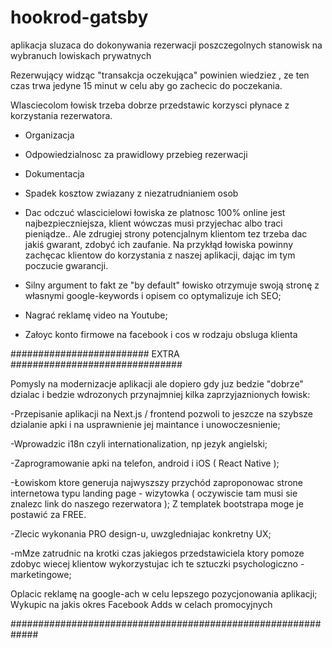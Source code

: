 # hookrod-gatsby

aplikacja sluzaca do dokonywania rezerwacji poszczegolnych stanowisk na wybranuch lowiskach prywatnych

Rezerwujący widząc "transakcja oczekująca" powinien wiedziez , ze ten czas trwa jedyne 15 minut w celu aby go zachecic do poczekania. 

Wlasciecolom łowisk trzeba dobrze przedstawic korzysci płynace z korzystania 
rezerwatora. 
- Organizacja
- Odpowiedzialnosc za prawidlowy przebieg rezerwacji
- Dokumentacja
- Spadek kosztow zwiazany z niezatrudnianiem osob 

- Dac odczuć wlascicielowi łowiska ze platnosc 100% online  jest najbezpieczniejsza, klient wówczas musi przyjechac albo traci pieniądze..
 Ale zdrugiej strony potencjalnym klientom tez trzeba dac jakiś gwarant, zdobyć ich zaufanie. Na przykłąd łowiska powinny zachęcac klientow do korzystania z naszej aplikacji, dając im tym poczucie gwarancji. 
- Silny argument to fakt ze "by default" łowisko otrzymuje swoją stronę z własnymi google-keywords i opisem co optymalizuje ich SEO;
- Nagrać reklamę video na Youtube;
- Załoyc konto firmowe na facebook i cos w rodzaju obsluga klienta


######################### EXTRA ###############################

Pomysly na modernizacje aplikacji ale dopiero gdy juz bedzie "dobrze" dzialac i bedzie wdrozonych przynajmniej kilka zaprzyjaznionych łowisk:

-Przepisanie aplikacji  na Next.js / frontend
    pozwoli to jeszcze na szybsze dzialanie apki i na usprawnienie jej maintance i unowoczesnienie;

-Wprowadzic i18n czyli internationalization, np jezyk angielski;     

-Zaprogramowanie apki na telefon, android i iOS ( React Native );

-Łowiskom ktore generuja najwyszszy przychód zaproponowac strone internetowa typu landing page - wizytowka ( oczywiscie tam musi sie znalezc link do naszego rezerwatora ); Z templatek bootstrapa moge je postawić za FREE.

-Zlecic wykonania PRO design-u, uwzgledniajac konkretny UX;

-mMze zatrudnic na krotki czas jakiegos przedstawiciela
ktory pomoze zdobyc wiecej klientow wykorzystujac ich te sztuczki psychologiczno - marketingowe;

Oplacic reklamę na google-ach w celu lepszego pozycjonowania aplikacji; Wykupic na jakis okres Facebook Adds w celach promocyjnych



#############################################################
